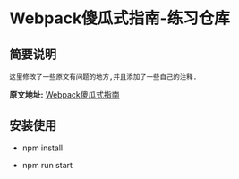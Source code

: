 # Webpack傻瓜式指南-练习仓库

## 简要说明
	这里修改了一些原文有问题的地方,并且添加了一些自己的注释.
	
**原文地址:**
[Webpack傻瓜式指南](https://zhuanlan.zhihu.com/p/20367175)


## 安装使用

- npm install

- npm run start